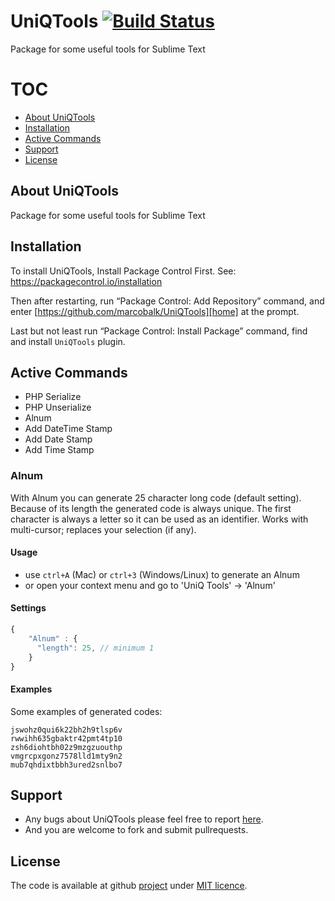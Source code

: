# UniQTools  [![Build Status](https://travis-ci.org/marcobalk/UniQTools.svg?branch=master)](https://travis-ci.org/marcobalk/UniQTools)

Package for some useful tools for Sublime Text

# TOC
<!-- MarkdownTOC -->

- [About UniQTools](#about-uniqtools)
- [Installation](#installation)
- [Active Commands](#active-commands)
- [Support](#support)
- [License](#license)

<!-- /MarkdownTOC -->


## About UniQTools
Package for some useful tools for Sublime Text

## Installation

To install UniQTools, Install Package Control First. See: <https://packagecontrol.io/installation>

Then after restarting, run “Package Control: Add Repository” command, and enter [https://github.com/marcobalk/UniQTools][home] at the prompt.

Last but not least run “Package Control: Install Package” command, find and install `UniQTools` plugin.


## Active Commands

- PHP Serialize
- PHP Unserialize
- Alnum
- Add DateTime Stamp
- Add Date Stamp
- Add Time Stamp

### Alnum
With Alnum you can generate 25 character long code (default setting). Because of its length the generated code is always unique.
The first character is always a letter so it can be used as an identifier.
Works with multi-cursor; replaces your selection (if any).

#### Usage
- use `ctrl+A` (Mac) or `ctrl+3` (Windows/Linux) to generate an Alnum
- or open your context menu and go to 'UniQ Tools' -> 'Alnum'

#### Settings
```js
{
	"Alnum" : {
	  "length": 25, // minimum 1
	}
}
```

#### Examples
Some examples of generated codes:
```
jswohz0qui6k22bh2h9tlsp6v
rwwihh635gbaktr42pmt4tp10
zsh6diohtbh02z9mzgzuouthp
vmgrcpxgonz7578lld1mty9n2
mub7qhdixtbbh3ured2snlbo7
```

## Support

- Any bugs about UniQTools please feel free to report [here][issue].
- And you are welcome to fork and submit pullrequests.

## License

The code is available at github [project][home] under [MIT licence][1].

 [home]: https://github.com/marcobalk/UniQTools
 [issue]: https://github.com/marcobalk/UniQTools/issues
 [1]: https://github.com/marcobalk/UniQTools/blob/master/LICENSE

